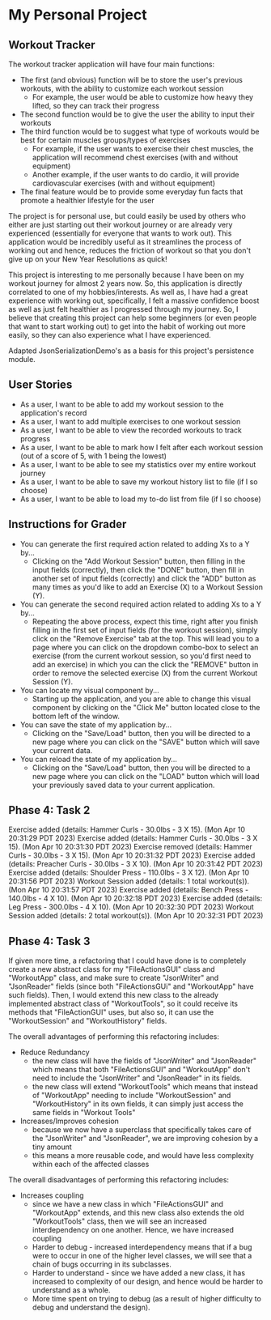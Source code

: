 # My Personal Project

## Workout Tracker

The workout tracker application will have four main functions:
- The first (and obvious) function will be to store the user's previous workouts, with the ability to customize each 
workout session
  - For example, the user would be able to customize how heavy they lifted, so they can track their progress
- The second function would be to give the user the ability to input their workouts
- The third function would be to suggest what type of workouts would be best for certain muscles groups/types of
exercises
  - For example, if the user wants to exercise their chest muscles, the application will recommend chest exercises (with 
  and without equipment)
  - Another example, if the user wants to do cardio, it will provide cardiovascular exercises (with and without
  equipment)
- The final feature would be to provide some everyday fun facts that promote a healthier lifestyle for the user

The project is for personal use, but could easily be used by others who either are just starting out their workout
journey or are already very experienced (essentially for everyone that wants to work out). This application would be
incredibly useful as it streamlines the process of working out and hence, reduces the friction of workout so that you 
don't give up on your New Year Resolutions as quick!

This project is interesting to me personally because I have been on my workout journey for almost 2 years now. So, this
application is directly correlated to one of my hobbies/interests. As well as, I have had a great experience with 
working out, specifically, I felt a massive confidence boost as well as just felt healthier as I progressed through my
journey. So, I believe that creating this project can help some beginners (or even people that want to start working
out) to get into the habit of working out more easily, so they can also experience what I have experienced.

Adapted JsonSerializationDemo's as a basis for this project's persistence module.

## User Stories
- As a user, I want to be able to add my workout session to the application's record
- As a user, I want to add multiple exercises to one workout session
- As a user, I want to be able to view the recorded workouts to track progress 
- As a user, I want to be able to mark how I felt after each workout session (out of a score of 5, with 1 being the
lowest)
- As a user, I want to be able to see my statistics over my entire workout journey
- As a user, I want to be able to save my workout history list to file (if I so choose)
- As a user, I want to be able to load my to-do list from file (if I so choose)

## Instructions for Grader
- You can generate the first required action related to adding Xs to a Y by...
  - Clicking on the "Add Workout Session" button, then filling in the input fields (correctly), then click the "DONE"
button, then fill in another set of input fields (correctly) and click the "ADD" button as many times as you'd like to
add an Exercise (X) to a Workout Session (Y).  
- You can generate the second required action related to adding Xs to a Y by...
  - Repeating the above process, expect this time, right after you finish filling in the first set of input fields (for
the workout session), simply click on the "Remove Exercise" tab at the top. This will lead you to a page where you
can click on the dropdown combo-box to select an exercise (from the current workout session, so you'd first need to
add an exercise) in which you can the click the "REMOVE" button in order to remove the selected exercise (X) from the
current Workout Session (Y).
- You can locate my visual component by...
  - Starting up the application, and you are able to change this visual component by clicking on the "Click Me" button
located close to the bottom left of the window.
- You can save the state of my application by...
  - Clicking on the "Save/Load" button, then you will be directed to a new page where you can click on the "SAVE" button
which will save your current data.
- You can reload the state of my application by...
  - Clicking on the "Save/Load" button, then you will be directed to a new page where you can click on the "LOAD" button
which will load your previously saved data to your current application.


## Phase 4: Task 2
Exercise added (details: Hammer Curls - 30.0lbs - 3 X 15). (Mon Apr 10 20:31:29 PDT 2023)
Exercise added (details: Hammer Curls - 30.0lbs - 3 X 15). (Mon Apr 10 20:31:30 PDT 2023)
Exercise removed (details: Hammer Curls - 30.0lbs - 3 X 15). (Mon Apr 10 20:31:32 PDT 2023)
Exercise added (details: Preacher Curls - 30.0lbs - 3 X 10). (Mon Apr 10 20:31:42 PDT 2023)
Exercise added (details: Shoulder Press - 110.0lbs - 3 X 12). (Mon Apr 10 20:31:56 PDT 2023)
Workout Session added (details: 1 total workout(s)). (Mon Apr 10 20:31:57 PDT 2023)
Exercise added (details: Bench Press - 140.0lbs - 4 X 10). (Mon Apr 10 20:32:18 PDT 2023)
Exercise added (details: Leg Press - 300.0lbs - 4 X 10). (Mon Apr 10 20:32:30 PDT 2023)
Workout Session added (details: 2 total workout(s)). (Mon Apr 10 20:32:31 PDT 2023)

## Phase 4: Task 3
If given more time, a refactoring that I could have done is to completely create a new abstract class for my 
"FileActionsGUI" class and "WorkoutApp" class, and make sure to create "JsonWriter" and "JsonReader" fields (since 
both "FileActionsGUi" and "WorkoutApp" have such fields). Then, I would extend this new class to the already 
implemented abstract class of "WorkoutTools", so it could receive its methods that "FileActionGUI" uses, but also so, 
it can use the "WorkoutSession" and "WorkoutHistory" fields.

The overall advantages of performing this refactoring includes:
- Reduce Redundancy
  - the new class will have the fields of "JsonWriter" and "JsonReader" which means that both
  "FileActionsGUI" and "WorkoutApp" don't need to include the "JsonWriter" and "JsonReader" in its fields. 
  - the new class will extend "WorkoutTools" which means that instead of "WorkoutApp" needing to include
  "WorkoutSession" and "WorkoutHistory" in its own fields, it can simply just access the same fields in "Workout Tools"
- Increases/Improves cohesion
  - because we now have a superclass that specifically takes care of the "JsonWriter" and "JsonReader", 
  we are improving cohesion by a tiny amount
  - this means a more reusable code, and would have less complexity within each of the affected classes 

The overall disadvantages of performing this refactoring includes:
- Increases coupling
  - since we have a new class in which "FileActionsGUI" and "WorkoutApp" extends, and this new class also extends 
  the old "WorkoutTools" class, then we will see an increased interdependency on one another. Hence, we have increased 
  coupling
  - Harder to debug - increased interdependency means that if a bug were to occur in one of the higher level classes, 
  we will see that a chain of bugs occurring in its subclasses.
  - Harder to understand - since we have added a new class, it has increased to complexity of our design, and hence
  would be harder to understand as a whole.
  - More time spent on trying to debug (as a result of higher difficulty to debug and understand the design).